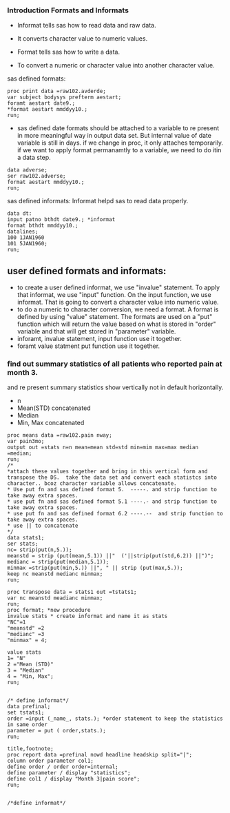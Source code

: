 ### Introduction Formats and Informats
* Informat tells sas how to read data and raw data. 
* It converts character value to numeric values.

* Format tells sas how to write a data.
*  To convert a numeric or character value into another character value.

sas defined formats:

```sas
proc print data =raw102.avderde;
var subject bodysys prefterm aestart;
foramt aestart date9.;
*format aestart mmddyy10.;
run;
```
* sas defined date  formats should be attached to a variable to re present in more meaningful way in output data set. 
But internal value of date variable is still in days. if we change in proc, it only attaches temporarily.
if we want to apply  format permanamtly to a variable, we need to do itin a data step. 

```sas
data adverse;
ser raw102.adverse;
format aestart mmddyy10.;
run;
```
sas defined informats:
Informat helpd sas to read data properly.

```sas
data dt:
input patno bthdt date9.; *informat
format bthdt mmddyy10.;
datalines;
100 1JAN1960
101 5JAN1960;
run;
```

## user defined formats and informats:

* to create a user defined informat, we use "invalue" statement. To apply that informat, we use "input" function. 
On the input function, we use informat.  That is going to convert a character value into numeric value.
* to do a numeric to character conversion, we need a format. A format is defined by using "value" statement.
The formats are used on a "put" function which will return the value based on what is stored in "order" variable and that will get stored in "parameter" variable.
* inforamt, invalue statement, input function use it together.
* foramt value statment put function use it together.
 
 ### find out summary statistics of all patients who reported pain at month 3. 
 and re present summary statistics  show vertically not in default horizontally.
  * n
  * Mean(STD) concatenated
  * Median
  * Min, Max concatenated


```sas
proc means data =raw102.pain nway;
var pain3mo;
output out =stats n=n mean=mean std=std min=mim max=max median =median;
run;
/*
*attach these values together and bring in this vertical form and transpose the DS.  take the data set and convert each statistcs into character.. bcoz character variable allows concatenate. 
* Use put fn and sas defined format 5.  -----. and strip function to take away extra spaces.
* use put fn and sas defined format 5.1 ----.- and strip function to take away extra spaces.
* use put fn and sas defined format 6.2 ----.--  and strip function to take away extra spaces.
* use || to concatenate
*/
data stats1;
ser stats;
nc= strip(put(n,5.));
meanstd = strip (put(mean,5.1)) ||"  ('||strip(put(std,6.2)) ||")";
medianc = strip(put(median,5.1));
minmax =strip(put(min,5.)) ||", " || strip (put(max,5.));
keep nc meanstd medianc minmax;
run;

proc transpose data = stats1 out =tstats1;
var nc meanstd meadianc minmax;
run;
proc format; *new procedure
invalue stats * create informat and name it as stats
"NC"=1
"meanstd" =2
"medianc" =3
"minmax" = 4;

value stats
1= "N"
2 ="Mean (STD)"
3 = "Median"
4 = "Min, Max";
run;


/* define informat*/
data prefinal;
set tstats1;
order =input (_name_, stats.); *order statement to keep the statistics in same order
parameter = put ( order,stats.);
run;

title,footnote;
proc report data =prefinal nowd headline headskip split="|";
column order parameter col1;
define order / order order=internal;
define parameter / display "statistics";
define col1 / display "Month 3|pain score";
run;


/*define informat*/
 

```

